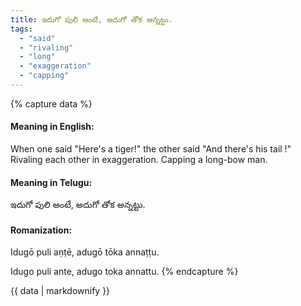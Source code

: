 ```yaml
---
title: ఇదుగో పులి అంటే, అదుగో తోక అన్నట్టు.
tags:
  - "said"
  - "rivaling"
  - "long"
  - "exaggeration"
  - "capping"
---
```


{% capture data %}
#### Meaning in English:
When one said "Here's a tiger!" the other said "And there's his tail !"
Rivaling each other in exaggeration. Capping a long-bow man.

#### Meaning in Telugu:
ఇదుగో పులి అంటే, అదుగో తోక అన్నట్టు.

#### Romanization:
Idugō puli aṇṭē, adugō tōka annaṭṭu.

Idugo puli ante, adugo toka annattu.
{% endcapture %}

{{ data | markdownify }}

